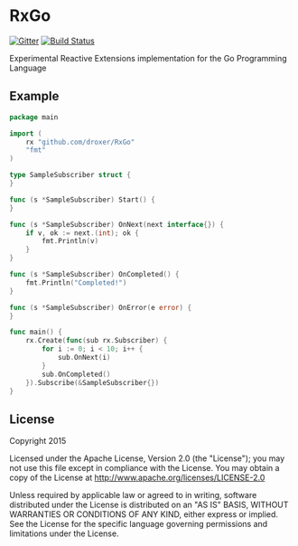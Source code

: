 # RxGo

[![Gitter](https://badges.gitter.im/droxer/RxGo.svg)](https://gitter.im/droxer/RxGo?utm_source=badge&utm_medium=badge&utm_campaign=pr-badge)
[![Build Status](https://travis-ci.org/droxer/RxGo.svg?branch=develop)](https://travis-ci.org/droxer/RxGo)


Experimental Reactive Extensions implementation for the Go Programming Language

## Example

```go
package main

import (
    rx "github.com/droxer/RxGo"
    "fmt"
)

type SampleSubscriber struct {
}

func (s *SampleSubscriber) Start() {
}

func (s *SampleSubscriber) OnNext(next interface{}) {
    if v, ok := next.(int); ok {
        fmt.Println(v)
    }
}

func (s *SampleSubscriber) OnCompleted() {
    fmt.Println("Completed!")
}

func (s *SampleSubscriber) OnError(e error) {
}

func main() {
    rx.Create(func(sub rx.Subscriber) {
        for i := 0; i < 10; i++ {
            sub.OnNext(i)
        }
        sub.OnCompleted()
    }).Subscribe(&SampleSubscriber{})
}


```

## License

Copyright 2015

Licensed under the Apache License, Version 2.0 (the "License"); you may not use this file except in compliance with the License. You may obtain a copy of the License at <http://www.apache.org/licenses/LICENSE-2.0>

Unless required by applicable law or agreed to in writing, software distributed under the License is distributed on an "AS IS" BASIS, WITHOUT WARRANTIES OR CONDITIONS OF ANY KIND, either express or implied. See the License for the specific language governing permissions and limitations under the License.

